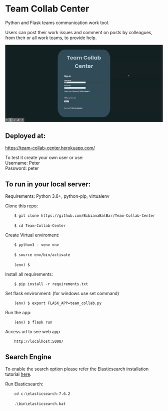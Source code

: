 # Team Collab Center

Python and Flask teams communication work tool.

Users can post their work issues and comment on posts by colleagues, from their or all work teams, to provide help.

![teamcollab](https://github.com/BibianaBalBar/Team-Collab-Center/blob/master/img/teamcollab.gif)

## Deployed at: 

https://team-collab-center.herokuapp.com/

To test it create your own user or use:\
Username: Peter\
Password: peter

## To run in your local server:

Requirements: Python 3.6+, python-pip, virtualenv

Clone this repo:
        
        $ git clone https://github.com/BibianaBalBar/Team-Collab-Center

        $ cd Team-Collab-Center


Create Virtual enviroment:
        
        $ python3 - venv env

        $ source env/bin/activate

        (env) $ 

Install all requirements:
        
        $ pip install -r requirements.txt

Set flask environment: (for windows use set command)

        (env) $ export FLASK_APP=team_collab.py

Run the app:

        (env) $ flask run

Access url to see web app

        http://localhost:5000/

## Search Engine
To enable the search option please refer the Elasticsearch installation tutorial [here](https://www.elastic.co/guide/en/elasticsearch/reference/current/install-elasticsearch.html).

Run Elasticsearch:

        cd c:\elasticsearch-7.6.2

        .\bin\elasticsearch.bat

